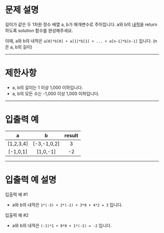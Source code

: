 # 문제 설명

길이가 같은 두 1차원 정수 배열 a, b가 매개변수로 주어집니다. a와 b의 [내적](https://en.wikipedia.org/wiki/Dot_product)을 return 하도록 solution 함수를 완성해주세요.

이때, a와 b의 내적은 `a[0]*b[0] + a[1]*b[1] + ... + a[n-1]*b[n-1]` 입니다. (n은 a, b의 길이)

* * *

# 제한사항

*   a, b의 길이는 1 이상 1,000 이하입니다.
*   a, b의 모든 수는 -1,000 이상 1,000 이하입니다.

* * *

# 입출력 예

**a**|**b**|**result**
:-----:|:-----:|:-----:
[1,2,3,4]|[-3,-1,0,2]|3
[-1,0,1]|[1,0,-1]|-2

* * *

# 입출력 예 설명

입출력 예 #1

*   a와 b의 내적은 `1*(-3) + 2*(-1) + 3*0 + 4*2 = 3` 입니다.

입출력 예 #2

*   a와 b의 내적은 `(-1)*1 + 0*0 + 1*(-1) = -2` 입니다.